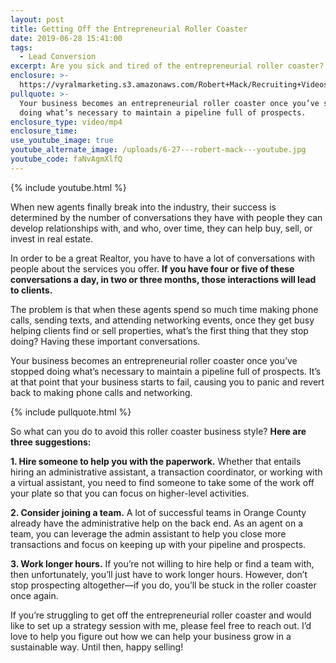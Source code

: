 ```yaml
---
layout: post
title: Getting Off the Entrepreneurial Roller Coaster
date: 2019-06-28 15:41:00
tags:
  - Lead Conversion
excerpt: Are you sick and tired of the entrepreneurial roller coaster? Stay tuned.
enclosure: >-
  https://vyralmarketing.s3.amazonaws.com/Robert+Mack/Recruiting+Videos/Getting+Off+the+Entrepreneurial+Roller+Coaster.mp4
pullquote: >-
  Your business becomes an entrepreneurial roller coaster once you’ve stopped
  doing what’s necessary to maintain a pipeline full of prospects.
enclosure_type: video/mp4
enclosure_time:
use_youtube_image: true
youtube_alternate_image: /uploads/6-27---robert-mack---youtube.jpg
youtube_code: faNvAgmXlfQ
---
```


{% include youtube.html %}

When new agents finally break into the industry, their success is determined by the number of conversations they have with people they can develop relationships with, and who, over time, they can help buy, sell, or invest in real estate.

In order to be a great Realtor, you have to have a lot of conversations with people about the services you offer. **If you have four or five of these conversations a day, in two or three months, those interactions will lead to clients.**

The problem is that when these agents spend so much time making phone calls, sending texts, and attending networking events, once they get busy helping clients find or sell properties, what’s the first thing that they stop doing? Having these important conversations.

Your business becomes an entrepreneurial roller coaster once you’ve stopped doing what’s necessary to maintain a pipeline full of prospects. It’s at that point that your business starts to fail, causing you to panic and revert back to making phone calls and networking.

{% include pullquote.html %}

So what can you do to avoid this roller coaster business style? **Here are three suggestions:**

**1\. Hire someone to help you with the paperwork.** Whether that entails hiring an administrative assistant, a transaction coordinator, or working with a virtual assistant, you need to find someone to take some of the work off your plate so that you can focus on higher-level activities.

**2\. Consider joining a team.** A lot of successful teams in Orange County already have the administrative help on the back end. As an agent on a team, you can leverage the admin assistant to help you close more transactions and focus on keeping up with your pipeline and prospects.

**3\. Work longer hours.** If you’re not willing to hire help or find a team with, then unfortunately, you’ll just have to work longer hours. However, don’t stop prospecting altogether—if you do, you’ll be stuck in the roller coaster once again.

If you’re struggling to get off the entrepreneurial roller coaster and would like to set up a strategy session with me, please feel free to reach out. I’d love to help you figure out how we can help your business grow in a sustainable way. Until then, happy selling\!